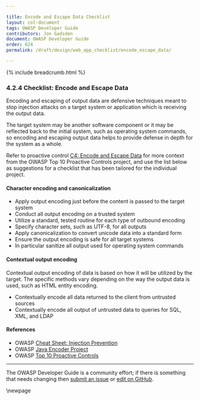 ```yaml
---

title: Encode and Escape Data Checklist
layout: col-document
tags: OWASP Developer Guide
contributors: Jon Gadsden
document: OWASP Developer Guide
order: 624
permalink: /draft/design/web_app_checklist/encode_escape_data/

---
```


{% include breadcrumb.html %}

### 4.2.4 Checklist: Encode and Escape Data

Encoding and escaping of output data are defensive techniques meant to stop injection attacks
on a target system or application which is receiving the output data.

The target system may be another software component or it may be reflected back to the initial system,
such as operating system commands,
so encoding and escaping output data helps to provide defense in depth for the system as a whole.

Refer to proactive control [C4: Encode and Escape Data][control4]
for more context from the OWASP Top 10 Proactive Controls project,
and use the list below as suggestions for a checklist that has been tailored for the individual project.

#### Character encoding and canonicalization

* Apply output encoding just before the content is passed to the target system
* Conduct all output encoding on a trusted system
* Utilize a standard, tested routine for each type of outbound encoding
* Specify character sets, such as UTF-8, for all outputs
* Apply canonicalization to convert unicode data into a standard form
* Ensure the output encoding is safe for all target systems
* In particular sanitize all output used for operating system commands

#### Contextual output encoding

Contextual output encoding of data is based on how it will be utilized by the target.
The specific methods vary depending on the way the output data is used, such as HTML entity encoding.

* Contextually encode all data returned to the client from untrusted sources
* Contextually encode all output of untrusted data to queries for SQL, XML, and LDAP

#### References

* OWASP [Cheat Sheet: Injection Prevention][ipcs]
* OWASP [Java Encoder Project][encoder]
* OWASP [Top 10 Proactive Controls][proactive10]

----

The OWASP Developer Guide is a community effort; if there is something that needs changing
then [submit an issue][issue060204] or [edit on GitHub][edit060204].

[control4]: https://owasp.org/www-project-proactive-controls/v3/en/c4-encode-escape-data
[encoder]: https://www.owasp.org/index.php/OWASP_Java_Encoder_Project
[ipcs]: https://cheatsheetseries.owasp.org/cheatsheets/Injection_Prevention_Cheat_Sheet.html
[issue060204]: https://github.com/OWASP/www-project-developer-guide/issues/new?labels=enhancement&template=request.md&title=Update:%2006-design/02-web-app-checklist/04-encode-escape-data
[edit060204]: https://github.com/OWASP/www-project-developer-guide/blob/main/draft/06-design/02-web-app-checklist/04-encode-escape-data.md
[proactive10]: https://owasp.org/www-project-proactive-controls/

\newpage
